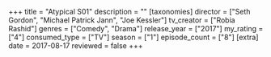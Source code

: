 +++
title = "Atypical S01"
description = ""
[taxonomies]
director = ["Seth Gordon", "Michael Patrick Jann", "Joe Kessler"] 
tv_creator = ["Robia Rashid"]
genres = ["Comedy", "Drama"]
release_year = ["2017"]
my_rating = ["4"]
consumed_type = ["TV"]
season = ["1"]
episode_count = ["8"]
[extra]
date = 2017-08-17
reviewed = false
+++
